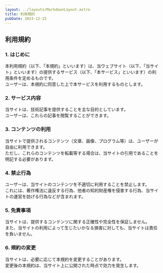 ```yaml
---
layout: ../layouts/MarkdownLayout.astro
title: 利用規約
pubDate: 2023-12-15
---
```


## 利用規約

### 1. はじめに

本利用規約（以下、「本規約」といいます）は、当ウェブサイト（以下、「当サイト」といいます）の提供するサービス（以下、「本サービス」といいます）の利用条件を定めるものです。  
ユーザーは、本規約に同意した上で本サービスを利用するものとします。

### 2. サービス内容

当サイトは、技術記事を提供することを主な目的としています。  
ユーザーは、これらの記事を閲覧することができます。

### 3. コンテンツの利用

当サイトで提供されるコンテンツ（文章、画像、プログラム等）は、ユーザーが自由に利用できます。  
ただし、これらのコンテンツを転載等する場合は、当サイトの引用であることを明記する必要があります。

### 4. 禁止行為

ユーザーは、当サイトのコンテンツを不適切に利用することを禁止します。  
これには、著作権法に違反する行為、他者の知的財産権を侵害する行為、当サイトの運営を妨げる行為などが含まれます。

### 5. 免責事項

当サイトは、提供するコンテンツに関する正確性や完全性を保証しません。  
また、当サイトの利用によって生じたいかなる損害に対しても、当サイトは責任を負いません。

### 6. 規約の変更

当サイトは、必要に応じて本規約を変更することがあります。  
変更後の本規約は、当サイト上に公開された時点で効力を発生します。
